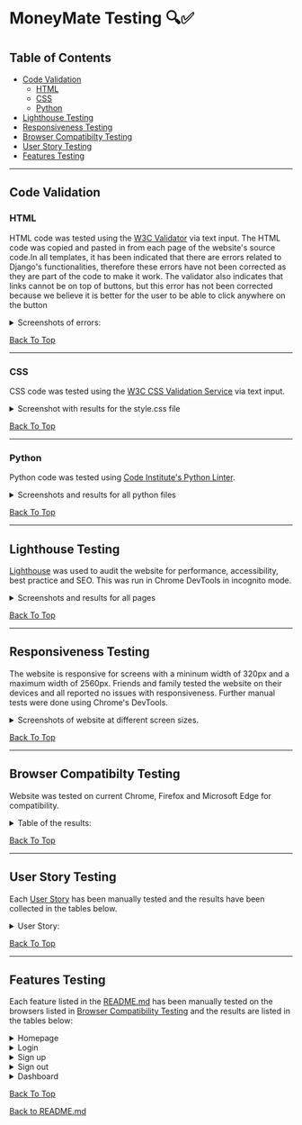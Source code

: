 # MoneyMate Testing 🔍✅

## Table of Contents

* [Code Validation](#Code-Validation)
  * [HTML](#HTML)
  * [CSS](#CSS)
  * [Python](#Python)
* [Lighthouse Testing](#Lighthouse-Testing)
* [Responsiveness Testing](#Responsiveness-Testing)
* [Browser Compatibilty Testing](#Browser-Compatibilty-Testing)
* [User Story Testing](#User-Story-Testing)
* [Features Testing](#Features-Testing)

_____

## Code Validation

### HTML

HTML code was tested using the [W3C Validator](https://validator.w3.org/) via text input.  The HTML code was copied and pasted in from each page of the website's source code.In all templates, it has been indicated that there are errors related to Django's functionalities, therefore these errors have not been corrected as they are part of the code to make it work. The validator also indicates that links cannot be on top of buttons, but this error has not been corrected because we believe it is better for the user to be able to click anywhere on the button

<details>
<summary>Screenshots of errors:</summary>

        Django error:

![Django error](https://user-images.githubusercontent.com/94321555/235326159-7589f1a0-1073-4e78-bc87-5f06e33e47f8.png)

        Link error:

![Link error](https://user-images.githubusercontent.com/94321555/235326196-fe9f653f-2940-40d1-abf0-d26d1778821c.png)

</details>

[Back To Top](#table-of-contents)
_____

### CSS

CSS code was tested using the [W3C CSS Validation Service](https://jigsaw.w3.org/css-validator/) via text input. 

<details>
<summary>Screenshot with results for the style.css file</summary>

      style.css:
![No Error Found](https://user-images.githubusercontent.com/94321555/235326346-d919b699-d200-4466-8a31-b0c4991b5cf0.png)

      Warnings:
![Warnings](https://user-images.githubusercontent.com/94321555/235326408-efa20c91-8a5f-4632-8b80-38749ec165c5.png)
</details>

[Back To Top](#table-of-contents)
______

### Python

Python code was tested using [Code Institute's Python Linter](https://pep8ci.herokuapp.com/).

<details>

<summary>Screenshots and results for all python files</summary>

Long lines in `settings.py` and `env.py` were cleared using `# noqa`. These were values by the Django generated AUTH_PASSWORD_VALIDATORS and the values for STATICFILES_STORAGE which were giving errors when separated into two lines.

**expensesapp**

      asgi.py
  ![All clear, no errors found](https://user-images.githubusercontent.com/94321555/235326706-326ddf9e-cf08-4a0d-8f9b-783d1b47cce2.png)
  
      settings.py
  ![All clear, no errors found](https://user-images.githubusercontent.com/94321555/235327855-32af1cdb-4291-4045-adfe-d1fedc4c3bf7.png)
  
       urls.py
  ![All clear, no errors found](https://user-images.githubusercontent.com/94321555/235327914-f5b25a5a-f92d-4837-9e77-c33b4c708fec.png)

       wsgi.py 
  ![All clear, no errors found](https://user-images.githubusercontent.com/94321555/235327968-eb5aa4db-ca7d-4802-aa4c-b12efdf40259.png)


**moneymate**
  
      admin.py
  ![All clear, no errors found](https://user-images.githubusercontent.com/94321555/235328030-f96c34de-9c37-4d92-b725-8fde8d736e31.png)

      apps.py
  ![All clear, no errors found](https://user-images.githubusercontent.com/94321555/235328084-e64dc6b9-ebcc-4332-be73-68c7bd8b34da.png)
  
      models.py
  ![All clear, no errors found](https://user-images.githubusercontent.com/94321555/235328122-d4aa27e9-1bfd-4514-8971-30e0ea5243c5.png)

  
       signals.py
  ![All clear, no errors found](https://user-images.githubusercontent.com/94321555/235328155-4d327143-6171-4969-a85e-95c7742281ea.png)
  
       views.py
  ![All clear, no errors found](https://user-images.githubusercontent.com/94321555/235328203-06049a00-f993-4652-a04d-564fc8550a1e.png)


**manage.py**
  
      manage.py
  ![All clear, no errors found](https://user-images.githubusercontent.com/94321555/235328333-9f872195-4612-45e3-9403-b09430c30459.png)
</details>

[Back To Top](#table-of-contents)
_____

## Lighthouse Testing

[Lighthouse](https://developer.chrome.com/docs/lighthouse/overview/) was used to audit the website for performance, accessibility, best practice and SEO.  This was run in Chrome DevTools in incognito mode. 

<details>
<summary>Screenshots and results for all pages</summary>

**Homepage**

    Mobile
![Passed](https://user-images.githubusercontent.com/94321555/235329179-52439da0-7244-4457-9b65-dceb795afb5a.png)

    Desktop
![Passed](https://user-images.githubusercontent.com/94321555/235329296-5b6b1417-c3b0-4643-b964-177a35aac577.png)

**Login**

    Mobile
![Passed](https://user-images.githubusercontent.com/94321555/235329468-e05738f3-5234-4c2c-8c3f-dfe1d3279421.png)

    Desktop
![Passed](https://user-images.githubusercontent.com/94321555/235329546-677f935a-d127-4938-ae48-b9d9ca00500c.png)

**Sign up**

    Mobile
![Passed](https://user-images.githubusercontent.com/94321555/235329577-e68ff818-2efb-4d38-ab19-498ba66754fc.png)

    Desktop
![Passed](https://user-images.githubusercontent.com/94321555/235329601-31686f1a-d72d-4809-ad8a-8d4e2fcc6717.png)

**Sign out**

    Mobile
![Passed](https://user-images.githubusercontent.com/94321555/235329653-3d6f5ee8-3a53-4bd2-9836-42606ddc7107.png)

    Desktop
![Passed](https://user-images.githubusercontent.com/94321555/235329682-b944485d-6d8c-4dbe-ac2c-a23d54df2ccf.png)

**Dashboard/Menu**

    Mobile
![Passed](https://user-images.githubusercontent.com/94321555/235329741-1a722e08-70b2-4d17-8015-3f571d28d493.png)

    Desktop
![Passed](https://user-images.githubusercontent.com/94321555/235329793-8d8aded8-2c1d-41ef-92de-002bede28380.png)

**Dashboard/Expenses**

    Mobile
![Passed](https://user-images.githubusercontent.com/94321555/235329836-080a484b-1785-404b-90e2-6700c2180252.png)

    Desktop
 ![Passed](https://user-images.githubusercontent.com/94321555/235329878-f7a76b62-8851-4b5e-9218-d2b6af904fe0.png)
 
**Dashboard/Edit Expense**

    Mobile
![Passed](https://user-images.githubusercontent.com/94321555/235329948-65023b93-edb6-4086-b931-b7f260af8686.png)

    Desktop
![Passed](https://user-images.githubusercontent.com/94321555/235329968-7ca64238-1e69-4792-89d8-c7dd462946cd.png)

**Dashboard/Add Expense**

    Mobile
![Passed](https://user-images.githubusercontent.com/94321555/235330010-b2ed52ae-af38-45e2-9687-be207e71653a.png)

    Desktop
![Passed](https://user-images.githubusercontent.com/94321555/235330044-c47a1fbf-570f-44a5-a417-be070d96dcb2.png)
 
  **Dashboard/Incomes**

    Mobile
![Passed](https://user-images.githubusercontent.com/94321555/235330107-83daed4f-7c16-4966-854e-d667d0f2a3c1.png)

    Desktop
 ![Passed](https://user-images.githubusercontent.com/94321555/235330124-ef435d53-f545-4b0e-a9b2-efcfec343dd5.png)

**Dashboard/Edit Income**

    Mobile
![Passed](https://user-images.githubusercontent.com/94321555/235330155-92cc13b9-418d-422f-ad43-b09009c449c4.png)

    Desktop
![Passed](https://user-images.githubusercontent.com/94321555/235330191-0ca00047-83fc-4b9e-a382-6111c39cd0ac.png)

**Dashboard/Add Income**

    Mobile
![Passed](https://user-images.githubusercontent.com/94321555/235330227-0dcf5c87-e3fe-4dcf-bcb4-a437063c5223.png)

    Desktop
![Passed](https://user-images.githubusercontent.com/94321555/235330258-b65e7412-7d12-4722-b0fa-cfe03b0e702d.png)
  
  **Dashboard/Category**

    Mobile
![Passed](https://user-images.githubusercontent.com/94321555/235330335-56cd1daf-2bb6-4d6c-9142-9e78c7c7402b.png)

    Desktop
![Passed](https://user-images.githubusercontent.com/94321555/235330366-d00ff3e4-7e2e-4da4-904d-7e24dd122da2.png)
  
**Dashboard/Edit Category**

    Mobile
![Passed](https://user-images.githubusercontent.com/94321555/235330384-63d548e0-14ae-413a-9dcc-be8a9e9d3f2d.png)

    Desktop
![Passed](https://user-images.githubusercontent.com/94321555/235330427-b79e0666-3b16-4708-be57-67f87483d9c2.png)

**Dashboard/Add Category**

    Mobile
![Passed](https://user-images.githubusercontent.com/94321555/235330472-5dbc1194-c9a8-44e2-8510-519d0875fb5d.png)

    Desktop
![Passed](https://user-images.githubusercontent.com/94321555/235330518-2c68d1c1-1ba5-41b1-af23-9aeaba6a880a.png)
  
    **Dashboard/Origin**

    Mobile
![Passed](https://user-images.githubusercontent.com/94321555/235330581-bde0a0b6-7cac-4e24-99a9-de2e3ad86121.png)

    Desktop
![Passed](https://user-images.githubusercontent.com/94321555/235330622-e2eceb43-375e-4987-94e8-c06eaa2a6070.png)

**Dashboard/Edit Origin**

    Mobile
![Passed](https://user-images.githubusercontent.com/94321555/235330660-6c461e7e-1bf7-4288-959b-14b099eaff2d.png)

    Desktop
![Passed](https://user-images.githubusercontent.com/94321555/235330682-49755e6e-ca85-4fcf-9a4f-9295989ac267.png)

**Dashboard/Add Origin**

    Mobile
![Passed](https://user-images.githubusercontent.com/94321555/235330718-44a5656a-a59f-45dc-a361-a02b35bf3f4d.png)

    Desktop
![Passed](https://user-images.githubusercontent.com/94321555/235330746-8f10405b-b1af-4817-83c6-cde6fe4e7538.png)

  
The following are the results for all pages:

| Page | Device | Performance | Accessibility | Best Practice | SEO |
| ---- | ------ | ----------- | ------------- | ------------- | --- |
| Homepage | mobile  |  95 | 95 | 83 |  100 |
|                               | desktop | 92 | 95 | 83 | 100 |
| Login | mobile  |  92 | 100 | 92 |  100 |
|                          | desktop | 88 | 100 | 92 | 100 |
| Sign up             | mobile  |  95 | 100 | 92 |  100 |
|                          | desktop | 100 | 100 | 92 | 100 |
| Sign out     | mobile  |  85 | 100 |  92 |  100 |
|                          | desktop | 100 | 100 |  92 | 100 |
| Dashboard/Menu        | mobile  |  90 | 87 | 92 |  100 |
|                          | desktop |  99 | 97 | 92 | 100 |
| Dashboard/Expenses      | mobile  |  95 | 82 | 92 |  100 |
|                          | desktop | 95 | 82 | 92 | 100 |
| Dashboard/Edit Expense       | mobile  |  95 | 85 | 92 |  100 |
|                          | desktop |  100 | 84 | 92 | 100 |
| Dashboard/Add Expense       | mobile  |  95 | 85 | 92 |  100 |
|                          | desktop |  99 | 85 | 92 | 100 |
| Dashboard/Incomes       | mobile  |  95 | 82 | 92 |  100 |
|                          | desktop |  100 | 82 | 92 | 100 |
| Dashboard/Edit Income       | mobile  |  95 | 85 | 92 |  100 |
|                          | desktop |  99 | 85 | 92 | 100 |
| Dashboard/Add Income       | mobile  |  95 | 85 | 92 |  100 |
|                          | desktop |  99 | 85 | 92 | 100 |
| Dashboard/Category      | mobile  |  95 | 95 | 92 |  100 |
|                          | desktop |  99 | 95 | 92 | 100 |
| Dashboard/Edit Category      | mobile  |  95 | 98 | 92 |  100 |
|                          | desktop |  98 | 98 | 92 | 100 |
| Dashboard/Add Category       | mobile  |  95 | 98 | 92 |  100 |
|                          | desktop |  100 | 98 | 92 | 100 |
| Dashboard/Origin     | mobile  |  93 | 98 | 92 |  100 |
|                          | desktop |  99 | 98 | 92 | 100 |
| Dashboard/Edit Origin      | mobile  |  94 | 98 | 92 |  100 |
|                          | desktop |  99 | 100 | 100 | 100 |
| Dashboard/Add Origin       | mobile  |  95 | 98 | 92 |  100 |
|                          | desktop |  98 | 98 | 92 | 100 |

</details>

[Back To Top](#table-of-contents)

_____

## Responsiveness Testing

The website is responsive for screens with a mininum width of 320px and a maximum width of 2560px. Friends and family tested the website on their devices and all reported no issues with responsiveness.  Further manual tests were done using Chrome's DevTools.

<details>

<summary>Screenshots of website at different screen sizes.</summary>

**Homepage**

        Mobile 320px
 ![Mobile 320px](https://user-images.githubusercontent.com/94321555/235916579-cb0c3396-9840-44b6-808e-9ed0950bc433.png)

        Tablet 768px
![Tablet 768px](https://user-images.githubusercontent.com/94321555/235916866-9d722a86-73de-40ba-b262-430f6419ae69.png)

        Desktop 1200px
![Desktop 1200px](https://user-images.githubusercontent.com/94321555/235331976-970cf6f5-c050-4ec8-bdcd-b48ea4f7f597.png)

**Login**

        Mobile 320px
![Mobile 320px](https://user-images.githubusercontent.com/94321555/235332017-2f5f6296-b9c4-4094-9dcd-a49e3ef67a5f.png)

        Tablet 768px
![Tablet 768px](https://user-images.githubusercontent.com/94321555/235332040-36e1dcb3-4c94-4fde-8332-a5c668f6fd1f.png)

        Desktop 1200px
![Desktop 1200px](https://user-images.githubusercontent.com/94321555/235332052-acc03733-8e89-4375-b0fa-0df57aa996a2.png)

**Sign up**

        Mobile 320px
![Mobile 320px](https://user-images.githubusercontent.com/94321555/235332101-944e8939-0334-46f8-8c64-1aa455d05efc.png)

        Tablet 768px
![Tablet 768px](https://user-images.githubusercontent.com/94321555/235332118-2a5d473c-afab-4566-a306-60b690f30cd5.png)

        Desktop 1200px
![Desktop 1200px](https://user-images.githubusercontent.com/94321555/235332128-efd95110-5fe1-4541-8c41-6d8bfe2e5970.png)

**Sign out**

        Mobile 320px
![Mobile 320px](https://user-images.githubusercontent.com/94321555/235332145-38f1a307-67d7-4143-b97a-2e99b09cbcf9.png)


        Tablet 768px
![Tablet 768px](https://user-images.githubusercontent.com/94321555/235332156-035acb67-7b49-4b51-ba85-baedb5b84425.png)


        Desktop 1200px
![Desktop 1200px](https://user-images.githubusercontent.com/94321555/235332165-93d4c64e-af51-4492-9e20-e265b74852fa.png)

**Dashboard/Menu**

        Mobile 320px
![Mobile 320px](https://user-images.githubusercontent.com/94321555/235917270-793c301f-8c2e-4ab6-93e2-7491fa2f0d91.png)

        Tablet 768px
![Tablet 768px](https://user-images.githubusercontent.com/94321555/235917574-ae576265-a8ad-48c2-9229-01999c19ae74.png)

        Desktop 1200px
![Desktop 1200px](https://user-images.githubusercontent.com/94321555/235917763-c40e0a72-9bc1-4a9f-9774-cfc38418dbb1.png)

**Dashboard/Expenses-Incomes**

        Mobile 320px
![Mobile 320px](https://user-images.githubusercontent.com/94321555/235332280-142978ec-33ff-4a33-a281-08efafb17438.png)

        Tablet 768px
![Tablet 768px](https://user-images.githubusercontent.com/94321555/235332294-2c025cec-6aca-4bae-9839-6c3bfa4f710e.png)

        Desktop 1200px
![Desktop 1200px](https://user-images.githubusercontent.com/94321555/235332301-62be7ffc-83ad-44d1-af65-6bb6237879a8.png)

**Dashboard/Category-Origin**

        Mobile 320px
![Mobile 320px](https://user-images.githubusercontent.com/94321555/235918289-00e44aad-f156-4cc8-a475-5ca6d4a3197f.png)

        Tablet 768px
![Tablet 768px](https://user-images.githubusercontent.com/94321555/235918477-a16557c7-4444-4177-91ba-94fb50609cc4.png)

        Desktop 1200px
![Desktop 1200px](https://user-images.githubusercontent.com/94321555/235918694-27a2a6a5-10af-45e8-ba36-c57774478495.png)


</details>

[Back To Top](#table-of-contents)

_____

## Browser Compatibilty Testing

Website was tested on current Chrome, Firefox and Microsoft Edge for compatibility.

<details>

<summary>Table of the results:</summary>

| Intended      | Chrome | Firefox | Edge |
| ------------- | ------ | ------- | ---- |
| Appearance    | Good   | Good    | Good |
| Responsiveness| Good   | Good    | Good | 

</details>

[Back To Top](#table-of-contents)

_____

## User Story Testing

Each [User Story](https://github.com/BohdanBezushka/MoneyMate/issues?q=is%3Aissue+is%3Aclosed) has been manually tested and the results have been collected in the tables below.

<details>

<summary>User Story:</summary>

* USER STORY:Informative Homepage for Users [#1](https://github.com/BohdanBezushka/MoneyMate/issues/1)

As a user, I can view a homepage to understand the purpose of the application, so that I can benefit from it efficiently.

| Acceptance Criteria  | Test     | Comments |
|:--------------------:|:--------:| -------- |
| The website provides a description of the application | Achieved | |
| The homepage indicates the steps to use the application | Achieved | |
| On the website, there are user reviews of people who have used the application | Achieved | |

* USER STORY: Efficient App Navigation [#2](https://github.com/BohdanBezushka/MoneyMate/issues/2)

As a user, I can navigate the app easily and intuitively so that I can access information efficiently.

| Acceptance Criteria  | Test     | Comments |
|:--------------------:|:--------:| -------- |
| Access to the website is efficient | Achieved | |
| The tab displays the correct name of the app | Achieved | |
| A favicon appears before the page title in the tab | Achieved | |

* USER STORY: Login & Log out [#3](https://github.com/BohdanBezushka/MoneyMate/issues/3)

As a user, I can create an account so that I can use the application.

| Acceptance Criteria  | Test     | Comments |
|:--------------------:|:--------:| -------- |
| The user can create an account with a username, email, and password | Achieved | |
| The user can log out. | Achieved | |

* USER STORY: Admin dashboard [#4](https://github.com/BohdanBezushka/MoneyMate/issues/4)

As an ADMIN, I can access a dashboard to view the number of registered users so that I can keep track of user growth.

| Acceptance Criteria  | Test     | Comments |
|:--------------------:|:--------:| -------- |
| The administrator can view the number of registered users| Achieved | |
| The admin can view the expense and income records of each user | Achieved | | 
 
* USER STORY: Add expense or income [#6](https://github.com/BohdanBezushka/MoneyMate/issues/6)

As a user, I can add an expense or income so that I have a record.

| Acceptance Criteria  | Test     | Comments |
|:--------------------:|:--------:| -------- |
| The user can correctly register an expense or income in the application| Achieved | |
| The user can see the records of expenses and incomes that he/she has just made. | Achieved | | 
| The user can modify any expense or income| Achieved | |
| The user can delete any expense or income | Achieved | |
 
* USER STORY: User Financial Balance Visualization [#7](https://github.com/BohdanBezushka/MoneyMate/issues/7)

As a user, I can have the capability to view my total expenses and income, so that I can receive the benefit of seeing my financial balance at a glance

| Acceptance Criteria  | Test     | Comments |
|:--------------------:|:--------:| -------- |
| The user can see the total expenses| Achieved | |
| The user can see the total income| Achieved | |
| The user can see the balance | Achieved | |
 
* USER STORY: Categories for expenses [#8](https://github.com/BohdanBezushka/MoneyMate/issues/8)

As a user, I have the capability to categorize my expenses and income, so that I can receive the benefit of understanding my spending habits and identifying areas for improvement.

| Acceptance Criteria  | Test     | Comments |
|:--------------------:|:--------:| -------- |
| The user can choose, create, delete or modify categories for expenses and income.| Achieved | |

 * USER STORY: Responsive design [#14](https://github.com/BohdanBezushka/MoneyMate/issues/14)

As a user, I can use the application on any device so that I can access it from anywhere.

| Acceptance Criteria  | Test     | Comments |
|:--------------------:|:--------:| -------- |
| The application functions properly on any device| Achieved | |

 * USER STORY: Origins for incomes [#19](https://github.com/BohdanBezushka/MoneyMate/issues/19)

As a user, I have the capability to categorize my incomes, so that I can receive the benefit of understanding my spending habits and identifying areas for improvement.

| Acceptance Criteria  | Test     | Comments |
|:--------------------:|:--------:| -------- |
| The user can choose, create, delete or modify origins for incomes| Achieved | |
 
</details>

[Back To Top](#table-of-contents)

_____

## Features Testing

Each feature listed in the [README.md](README.md) has been manually tested on the browsers listed in [Browser Compatibility Testing](#Browser-Compatibility-Testing) and the results are listed in the tables below:

<details>

<summary>Homepage</summary>

* Unregistered / Not logged in User > Navbar

| Feature                       | Action        | Effect                |
| ----------------------------- | ------------- | --------------------- |
| Favicon                       | display       | it works              |
|                               | image quality | good                  |
| Logo                          | hover over    | pointer shows         |
|                               | click / tap   | directs to Homepage   |
| Hamburger button on mobile    | hover over    | gets border           |
|                               | click / tap   | toggles menu          |
| How it works, Reviews & Contact  | hover over    |underline |
|                               | click / tap   | directs to correct section|
| Login, Sign up                | hover over    | change background-colour, display border, font colour changed |
|                               | click / tap   | directs to Login, Sign up |


* Unregistered / Not logged in User > How it works section

| Feature                       | Action        | Effect                |
| ----------------------------- | ------------- | --------------------- |
| buttons        | hover over   | change background-colour, display border, font colour changed |
|                               | click / tap   | directs to Sign up |
 
* Unregistered / Not logged in User > Reviews Section

| Feature                       | Action        | Effect                |
| ----------------------------- | ------------- | --------------------- |
| next button                   | click / tap   | next review |

* Unregistered / Not logged in User > Footer

| Feature                       | Action        | Effect                |
| ----------------------------- | ------------- | --------------------- |
| Logo                          | click / tap   | directs to Homepage   |
| Icons                         | hover over    | change color           |
|                               | click / tap   | directs to social media, new tab  |

ALL TESTS PASS

</details>

<details>

<summary>Login</summary>

* Unregistered / Not logged in User 

| Feature                       | Action        | Effect                |
| ----------------------------- | ------------- | --------------------- |
| Logo                          | click / tap   | returns to Homepage   |
| Link sign up                  | hover over    | change color |
|                               | click / tap   | directs to Sign up |
| Remember me button            | click / tap   | a blue check mark appears, works |
| Sign in Button                | hover over    |change background-colour, display border, font colour changed |
|                               | click / tap   | directs to dashboard|

ALL TESTS PASS

</details>

<details>

<summary>Sign up</summary>

* Unregistered / Not logged in User 

| Feature                       | Action        | Effect                |
| ----------------------------- | ------------- | --------------------- |
| Logo                          | click / tap   | returns to Homepage   |
| Link sign in                  | hover over    | change color |
|                               | click / tap   | directs to Sign in |
| Sign up Button                | hover over    | change background-colour, display border, font colour changed |
|                               | click / tap   | directs dashboard |

ALL TESTS PASS

</details>

<details>

<summary>Sign out</summary>

* Registered User 

| Feature                       | Action        | Effect                |
| ----------------------------- | ------------- | --------------------- |
| Logo                          | click / tap   | returns to dashboard   |
| Sign Out Button               | hover over    | change background-colour, display border, font colour changed |
|                               | click / tap   | directs to Homepage   |
| Back Button                   | hover over    | change background-colour, display border, font colour changed |
|                               | click / tap   | directs dashboard |

ALL TESTS PASS

</details>

<details>

<summary>Dashboard</summary>

* Registered User > Dashboard > Navbar

| Feature                       | Action        | Effect                |
| ----------------------------- | ------------- | --------------------- |
| Logo                          | click / tap   | directs to Dashboard Menu |
| Hamburger button on mobile    | hover over    | gets border           |
|                               | click / tap   | toggles menu          |
| Menu, Expenses, Incomes, Category and Origin Links  | hover over    |underline and change color |
|                               | click / tap   | directs to correct section|
| Sign out                      | hover over    | change background-colour, display border, font colour changed |
|                               | click / tap   | directs to sign out page |
 
* Registered User > Dashboard > Menu

| Feature                       | Action        | Effect                |
| ----------------------------- | ------------- | --------------------- |
| "-" and "+" buttons           | hover over    | gets border color  |
|                               | click / tap   | directs to Add expense and add income  |
| total expenses, incomes and balance buttons  | display    | correct results  |
 
* Registered User > Dashboard > Expenses

| Feature                       | Action        | Effect                |
| ----------------------------- | ------------- | --------------------- |
| edit button                   | hover over    | change background-colour, display border, font colour changed  |
|                               | click / tap   | directs to Edit expense  |
| delete button                 | hover over    | change background-colour, display border, font colour changed  |
|                               | click / tap   | removes recorded expense |
| next button                   | click / tap   | shows the next page |

* Registered User > Dashboard > Incomes

| Feature                       | Action        | Effect                |
| ----------------------------- | ------------- | --------------------- |
| edit button                   | hover over    | change background-colour, display border, font colour changed  |
|                               | click / tap   | directs to Edit income  |
| delete button                 | hover over    | change background-colour, display border, font colour changed  |
|                               | click / tap   | removes recorded income |
| next button                   | click / tap   | shows the next page |

 * Registered User > Dashboard > Category

| Feature                       | Action        | Effect                |
| ----------------------------- | ------------- | --------------------- |
| add category button           | hover over    | change background-colour, display border, font colour changed  |
|                               | click / tap   | directs to Add category  |
| edit button                   | hover over    | change background-colour, display border, font colour changed  |
|                               | click / tap   | directs to Edit category  |
| delete button                 | hover over    | change background-colour, display border, font colour changed  |
|                               | click / tap   | removes recorded category |
| next button                   | click / tap   | shows the next page |

 * Registered User > Dashboard > Origin

| Feature                       | Action        | Effect                |
| ----------------------------- | ------------- | --------------------- |
| add Origin button             | hover over    | change background-colour, display border, font colour changed  |
|                               | click / tap   | directs to Add origin  |
| edit button                   | hover over    | change background-colour, display border, font colour changed  |
|                               | click / tap   | directs to Edit origin  |
| delete button                 | hover over    | change background-colour, display border, font colour changed  |
|                               | click / tap   | removes recorded origin |
| next button                   | click / tap   | shows the next page |
 
 * Registered User > Dashboard > Add expense

| Feature                       | Action        | Effect                |
| ----------------------------- | ------------- | --------------------- |
| amount and description data   | input         | correct |
| category data                 | display       | shows all registered categories |
| date data                     | display       | shows the days of the current month |
| submit button                 | hover over    | change background-colour, display border, font colour changed  |
|                               | click / tap   | directs to list Expenses, saves the register |
 
  * Registered User > Dashboard > Add income

| Feature                       | Action        | Effect                |
| ----------------------------- | ------------- | --------------------- |
| amount and description data   | input         | correct |
| origin data                   | display       | shows all registered origins |
| date data                     | display       | shows the days of the current month |
| submit button                 | hover over    | change background-colour, display border, font colour changed  |
|                               | click / tap   | directs to list Incomes, saves the register |
 
   * Registered User > Dashboard > Add category

| Feature                       | Action        | Effect                |
| ----------------------------- | ------------- | --------------------- |
| name of category data         | input         | correct |
| submit button                 | hover over    | change background-colour, display border, font colour changed  |
|                               | click / tap   | directs to list categories, saves the change |

    * Registered User > Dashboard > Add origin

| Feature                       | Action        | Effect                |
| ----------------------------- | ------------- | --------------------- |
| name of origin data           | input         | correct |
| submit button                 | hover over    | change background-colour, display border, font colour changed  |
|                               | click / tap   | directs to list origins, saves the change |
 
 * Registered User > Dashboard > Edit expense

| Feature                       | Action        | Effect                |
| ----------------------------- | ------------- | --------------------- |
| amount and description data   | input         | correct |
| category data                 | display       | shows all registered categories |
| date data                     | display       | shows the days of the current month |
| update button                 | hover over    | change background-colour, display border, font colour changed  |
|                               | click / tap   | directs to list Expenses, saves the register |
 
  * Registered User > Dashboard > Edit income

| Feature                       | Action        | Effect                |
| ----------------------------- | ------------- | --------------------- |
| amount and description data   | input         | correct |
| origins data                  | display       | shows all registered origins |
| date data                     | display       | shows the days of the current month |
| update button                 | hover over    | change background-colour, display border, font colour changed  |
|                               | click / tap   | directs to list Incomes, saves the register |
 
   * Registered User > Dashboard > Edit category

| Feature                       | Action        | Effect                |
| ----------------------------- | ------------- | --------------------- |
| name of category data         | input         | correct |
| update button                 | hover over    | change background-colour, display border, font colour changed  |
|                               | click / tap   | directs to list categories, saves the change |

    * Registered User > Dashboard > Edit origin

| Feature                       | Action        | Effect                |
| ----------------------------- | ------------- | --------------------- |
| name of origin data           | input         | correct |
| update button                 | hover over    | change background-colour, display border, font colour changed  |
|                               | click / tap   | directs to list origins, saves the change | 

ALL TESTS PASS

</details>

[Back To Top](#table-of-contents)

[Back to README.md](README.md)
